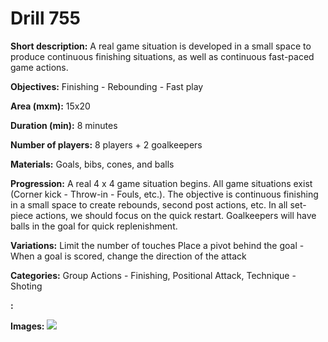 # Drill 755

**Short description:**
A real game situation is developed in a small space to produce continuous finishing situations, as well as continuous fast-paced game actions.

**Objectives:**
Finishing - Rebounding - Fast play

**Area (mxm):**
15x20

**Duration (min):**
8 minutes

**Number of players:**
8 players + 2 goalkeepers

**Materials:**
Goals, bibs, cones, and balls

**Progression:**
A real 4 x 4 game situation begins. All game situations exist (Corner kick - Throw-in - Fouls, etc.). The objective is continuous finishing in a small space to create rebounds, second post actions, etc. In all set-piece actions, we should focus on the quick restart. Goalkeepers will have balls in the goal for quick replenishment.

**Variations:**
Limit the number of touches Place a pivot behind the goal - When a goal is scored, change the direction of the attack

**Categories:**
Group Actions - Finishing, Positional Attack, Technique - Shoting

**:**


**Images:**
![](https://www.coachingfutsal.com/\images\0b7da898ca2703849334d6abc5289975700a860517ed07fb909c251c8863beaf47cd78ef8bc1e66c7918b79be72081e798b7a1c48a2bbe03c83f47587a2a94d44f0f4bd85952b.jpg)

